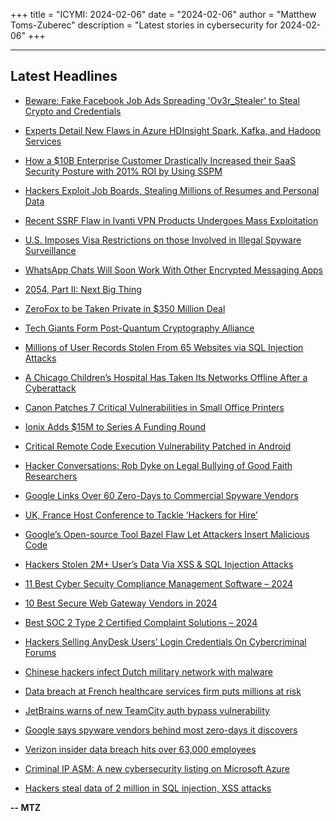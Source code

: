 +++
title = "ICYMI: 2024-02-06"
date = "2024-02-06"
author = "Matthew Toms-Zuberec"
description = "Latest stories in cybersecurity for 2024-02-06"
+++

---------------------------------------------------------------------------
## Latest Headlines
- [Beware: Fake Facebook Job Ads Spreading 'Ov3r_Stealer' to Steal Crypto and Credentials](https://thehackernews.com/2024/02/beware-fake-facebook-job-ads-spreading.html)

- [Experts Detail New Flaws in Azure HDInsight Spark, Kafka, and Hadoop Services](https://thehackernews.com/2024/02/high-severity-flaws-found-in-azure.html)

- [How a $10B Enterprise Customer Drastically Increased their SaaS Security Posture with 201% ROI by Using SSPM](https://thehackernews.com/2024/02/how-10b-enterprise-customer-drastically.html)

- [Hackers Exploit Job Boards, Stealing Millions of Resumes and Personal Data](https://thehackernews.com/2024/02/hackers-exploit-job-boards-in-apac.html)

- [Recent SSRF Flaw in Ivanti VPN Products Undergoes Mass Exploitation](https://thehackernews.com/2024/02/recently-disclosed-ssrf-flaw-in-ivanti.html)

- [U.S. Imposes Visa Restrictions on those Involved in Illegal Spyware Surveillance](https://thehackernews.com/2024/02/us-imposes-visa-restrictions-on-those.html)

- [WhatsApp Chats Will Soon Work With Other Encrypted Messaging Apps](https://www.wired.com/story/whatsapp-interoperability-messaging/)

- [2054, Part II: Next Big Thing](https://www.wired.com/story/2054-part-ii-next-big-thing/)

- [ZeroFox to be Taken Private in $350 Million Deal](https://www.securityweek.com/zerofox-to-be-taken-private-in-350-million-deal/)

- [Tech Giants Form Post-Quantum Cryptography Alliance](https://www.securityweek.com/tech-giants-form-post-quantum-cryptography-alliance/)

- [Millions of User Records Stolen From 65 Websites via SQL Injection Attacks](https://www.securityweek.com/millions-of-user-records-stolen-from-65-websites-via-sql-injection-attacks/)

- [A Chicago Children’s Hospital Has Taken Its Networks Offline After a Cyberattack](https://www.securityweek.com/a-chicago-childrens-hospital-has-taken-its-networks-offline-after-a-cyberattack/)

- [Canon Patches 7 Critical Vulnerabilities in Small Office Printers](https://www.securityweek.com/canon-patches-7-critical-vulnerabilities-in-small-office-printers/)

- [Ionix Adds $15M to Series A Funding Round](https://www.securityweek.com/ionix-adds-15m-to-series-a-funding-round/)

- [Critical Remote Code Execution Vulnerability Patched in Android](https://www.securityweek.com/critical-remote-code-execution-vulnerability-patched-in-android/)

- [Hacker Conversations: Rob Dyke on Legal Bullying of Good Faith Researchers](https://www.securityweek.com/hacker-conversations-rob-dyke-on-legal-bullying-of-good-faith-researchers/)

- [Google Links Over 60 Zero-Days to Commercial Spyware Vendors](https://www.securityweek.com/google-links-over-60-zero-days-to-commercial-spyware-vendors/)

- [UK, France Host Conference to Tackle ‘Hackers for Hire’](https://www.securityweek.com/uk-france-host-conference-to-tackle-hackers-for-hire/)

- [Google’s Open-source Tool Bazel Flaw Let Attackers Insert Malicious Code](https://cybersecuritynews.com/googles-open-source-bazel-flaw/)

- [Hackers Stolen 2M+ User’s Data Via XSS & SQL Injection Attacks](https://cybersecuritynews.com/resumelooters-injection-attacks/)

- [11 Best Cyber Secuity Compliance Management Software – 2024](https://cybersecuritynews.com/compliance-management-software/)

- [10 Best Secure Web Gateway Vendors in 2024](https://cybersecuritynews.com/best-secure-web-gateway/)

- [Best SOC 2 Type 2 Certified Complaint Solutions – 2024](https://cybersecuritynews.com/soc-2-type-2-certified/)

- [Hackers Selling AnyDesk Users’ Login Credentials On Cybercriminal Forums](https://cybersecuritynews.com/anydesk-users-login-credentials/)

- [Chinese hackers infect Dutch military network with malware](https://www.bleepingcomputer.com/news/security/chinese-hackers-infect-dutch-military-network-with-malware/)

- [Data breach at French healthcare services firm puts millions at risk](https://www.bleepingcomputer.com/news/security/data-breach-at-french-healthcare-services-firm-puts-millions-at-risk/)

- [JetBrains warns of new TeamCity auth bypass vulnerability](https://www.bleepingcomputer.com/news/security/jetbrains-warns-of-new-teamcity-auth-bypass-vulnerability/)

- [Google says spyware vendors behind most zero-days it discovers](https://www.bleepingcomputer.com/news/security/google-says-spyware-vendors-behind-most-zero-days-it-discovers/)

- [Verizon insider data breach hits over 63,000 employees](https://www.bleepingcomputer.com/news/security/verizon-insider-data-breach-hits-over-63-000-employees/)

- [Criminal IP ASM: A new cybersecurity listing on Microsoft Azure](https://www.bleepingcomputer.com/news/security/criminal-ip-asm-a-new-cybersecurity-listing-on-microsoft-azure/)

- [Hackers steal data of 2 million in SQL injection, XSS attacks](https://www.bleepingcomputer.com/news/security/hackers-steal-data-of-2-million-in-sql-injection-xss-attacks/)

**-- MTZ**